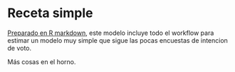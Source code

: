 # Receta simple

[Preparado en R markdown](https://nelsonamayad.github.io/receta), este modelo incluye todo el workflow para estimar un modelo muy simple que sigue las pocas encuestas de intencion de voto.

Más cosas en el horno.
